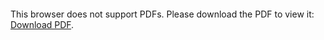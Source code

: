 <object data="christ-in-song/CIS1908pdfs/415.pdf" type="application/pdf" width="100%" height="1024px">
    <embed src="christ-in-song/CIS1908pdfs/415.pdf">
        <p>This browser does not support PDFs. Please download the PDF to view it: <a href="christ-in-song/CIS1908pdfs/415.pdf">Download PDF</a>.</p>
    </embed>
</object>

